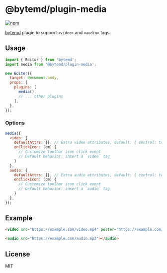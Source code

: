 # @bytemd/plugin-media

[![npm](https://img.shields.io/npm/v/@bytemd/plugin-media.svg)](https://npm.im/@bytemd/plugin-media)

[bytemd](https://github.com/bytedance/bytemd) plugin to support `<video>` and `<audio>` tags

## Usage

```js
import { Editor } from 'bytemd';
import media from '@bytemd/plugin-media';

new Editor({
  target: document.body,
  props: {
    plugins: [
      media(),
      // ... other plugins
    ],
  },
});
```

### Options

```js
media({
  video: {
    defaultAttrs: {}, // Extra video attributes, default: { control: true }
    onClickIcon: (cm) {
      // Customize toolbar icon click event
      // Default behavior: insert a `video` tag
    }
  },
  audio: {
    defaultAttrs: {}, // Extra audio attributes, default: { control: true }
    onClickIcon: (cm) {
      // Customize toolbar icon click event
      // Default behavior: insert a `audio` tag
    }
  },
});
```

## Example

```md
<video src="https://example.com/video.mp4" poster="https://example.com/poster.png" width="720" height="480"></video>

<audio src="https://example.com/audio.mp3"></audio>
```

## License

MIT
